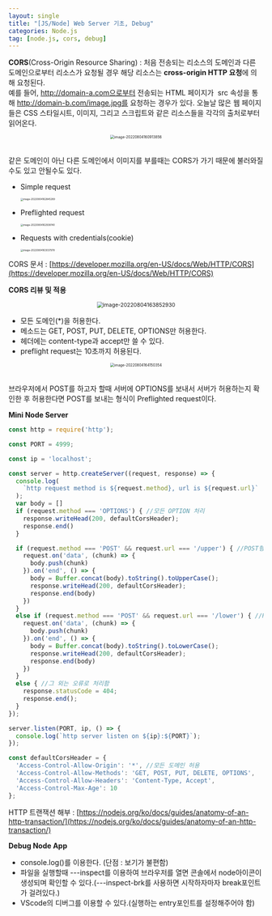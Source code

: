 ```yaml
---
layout: single
title: "[JS/Node] Web Server 기초, Debug"
categories: Node.js
tag: [node.js, cors, debug]
---
```


**CORS**(Cross-Origin Resource Sharing) : 처음 전송되는 리소스의 도메인과 다른 도메인으로부터 리소스가 요청될 경우 해당 리소스는 **cross-origin HTTP 요청**에 의해 요청된다.  
예를 들어, http://domain-a.com으로부터 전송되는 HTML 페이지가 <img> src 속성을 통해 http://domain-b.com/image.jpg를 요청하는 경우가 있다. 오늘날 많은 웹 페이지들은 CSS 스타일시트, 이미지, 그리고 스크립트와 같은 리소스들을 각각의 출처로부터 읽어온다.

<center>
<img src="../../images/2022-08-04-nj_5th/image-20220804160913856.png" alt="image-20220804160913856" style="zoom:50%;" />

</center><br>

같은 도메인이 아닌 다른 도메인에서 이미지를 부를때는 CORS가 가기 때문에 불러와질수도 있고 안될수도 있다.

- Simple request

  <img src="../../images/2022-08-04-nj_5th/image-20220804162845289.png" alt="image-20220804162845289" style="zoom:33%;" />

- Preflighted request

  <img src="../../images/2022-08-04-nj_5th/image-20220804162938740.png" alt="image-20220804162938740" style="zoom:33%;" />

- Requests with credentials(cookie)

  <img src="../../images/2022-08-04-nj_5th/image-20220804163037978.png" alt="image-20220804163037978" style="zoom:33%;" />

CORS 문서 : [https://developer.mozilla.org/en-US/docs/Web/HTTP/CORS](https://developer.mozilla.org/en-US/docs/Web/HTTP/CORS)

**CORS 리뷰 및 적용**

<center>

<img src="../../images/2022-08-04-nj_5th/image-20220804163852930.png" alt="image-20220804163852930" style="zoom:75%;" />

</center>

- 모든 도메인(*)을 허용한다.
- 메소드는 GET, POST, PUT, DELETE, OPTIONS만 허용한다.
- 헤더에는 content-type과 accept만 쓸 수 있다.
- preflight request는 10초까지 허용된다.

<center>

<img src="../../images/2022-08-04-nj_5th/image-20220804164150354.png" alt="image-20220804164150354" style="zoom:50%;" />

</center><br>

브라우저에서 POST를 하고자 할때 서버에 OPTIONS를 보내서 서버가 허용하는지 확인한 후 허용한다면 POST를 보내는 형식이 Preflighted request이다.

**Mini Node Server**

```javascript
const http = require('http');

const PORT = 4999;

const ip = 'localhost';

const server = http.createServer((request, response) => {
  console.log(
    `http request method is ${request.method}, url is ${request.url}`
  );
  var body = []
  if (request.method === 'OPTIONS') { //모든 OPTION 처리
    response.writeHead(200, defaultCorsHeader);
    response.end()
  }

  if (request.method === 'POST' && request.url === '/upper') { //POST형식의 url : upper
    request.on('data', (chunk) => {
      body.push(chunk)
    }).on('end', () => {
      body = Buffer.concat(body).toString().toUpperCase();
      response.writeHead(200, defaultCorsHeader);
      response.end(body)
    })
  }
  else if (request.method === 'POST' && request.url === '/lower') { //POST형식의 url : lower
    request.on('data', (chunk) => {
      body.push(chunk)
    }).on('end', () => {
      body = Buffer.concat(body).toString().toLowerCase();
      response.writeHead(200, defaultCorsHeader);
      response.end(body)
    })
  }
  else { //그 외는 오류로 처리함
    response.statusCode = 404;
    response.end();
  }
});

server.listen(PORT, ip, () => {
  console.log(`http server listen on ${ip}:${PORT}`);
});

const defaultCorsHeader = {
  'Access-Control-Allow-Origin': '*', //모든 도메인 허용
  'Access-Control-Allow-Methods': 'GET, POST, PUT, DELETE, OPTIONS',
  'Access-Control-Allow-Headers': 'Content-Type, Accept',
  'Access-Control-Max-Age': 10
};

```

HTTP 트랜잭션 해부 : [https://nodejs.org/ko/docs/guides/anatomy-of-an-http-transaction/](https://nodejs.org/ko/docs/guides/anatomy-of-an-http-transaction/)

**Debug Node App**

- console.log()를 이용한다. (단점 : 보기가 불편함)
- 파일을 실행할때 ---inspect를 이용하여 브라우저를 열면 콘솔에서 node아이콘이 생성되며 확인할 수 있다.(---inspect-brk를 사용하면 시작하자마자 break포인트가 걸려있다.)
- VScode의 디버그를 이용할 수 있다.(실행하는 entry포인트를 설정해주어야 함)
